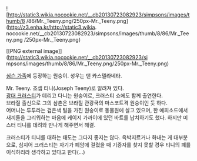 ![http://static3.wikia.nocookie.net/__cb20130723082923/simpsons/images/thumb/8
/86/Mr._Teeny.png/250px-Mr._Teeny.png](http://z3.enha.kr/http://static3.wikia.
nocookie.net/__cb20130723082923/simpsons/images/thumb/8/86/Mr._Teeny.png
/250px-Mr._Teeny.png)

[[PNG external image]](http://static3.wikia.nocookie.net/__cb20130723082923/si
mpsons/images/thumb/8/86/Mr._Teeny.png/250px-Mr._Teeny.png)

  
[심슨 가족](%EC%8B%AC%EC%8A%A8%20%EA%B0%80%EC%A1%B1.md)에 등장하는 원숭이. 성우는 댄
카스텔라네타.

Mr. Teeny. 조셉 티니(Joseph Teeny)로 알려져 있다.  
[광대 크러스티](%EA%B4%91%EB%8C%80%20%ED%81%AC%EB%9F%AC%EC%8A%A4%ED%8B%B0.md)가
데리고 다니는 원숭이로, 크러스티 쇼에도 함께 출연한다.  
브라질 출신으로 그의 삼촌은 브라질 관광국의 마스코트격 원숭이인 듯 하다.  
어머니는 투투라는 검은색 털을 가진 원숭이로 동물원에 살고 있으며, 한 에피소드에서 새끼들을 그리워하는 마음에 케이지 가까이에 있던 바트를
납치하기도 했다. 하지만 미스터 티니를 데려와 만나게 해주면서 해결.

크러스티가 티니를 대하는 태도는 그다지 좋지는 않다. 윽박지르거나 화내는 게 대부분으로, 심지어 크러스티는 자기가 폐암에 걸렸을 때 기증자를
찾지 못할 경우 티니의 폐를 이식하리라 생각하고 있다고 한다(...)

